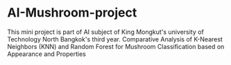 # AI-Mushroom-project
This mini project is part of AI subject of King Mongkut's university of Technology North Bangkok's third year.
Comparative Analysis of K-Nearest Neighbors (KNN) and Random Forest for Mushroom Classification based on Appearance and Properties

